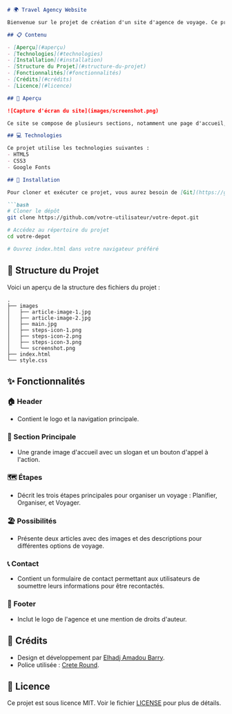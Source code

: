 ```markdown
# 🌍 Travel Agency Website

Bienvenue sur le projet de création d'un site d'agence de voyage. Ce projet est conçu pour fournir une interface utilisateur agréable et moderne pour une agence de voyage, permettant aux utilisateurs de planifier, organiser et réserver leurs voyages en toute simplicité.

## 📋 Contenu

- [Aperçu](#aperçu)
- [Technologies](#technologies)
- [Installation](#installation)
- [Structure du Projet](#structure-du-projet)
- [Fonctionnalités](#fonctionnalités)
- [Crédits](#crédits)
- [Licence](#licence)

## 🌟 Aperçu

![Capture d'écran du site](images/screenshot.png)

Ce site se compose de plusieurs sections, notamment une page d'accueil, des descriptions des destinations, des circuits de voyage, ainsi qu'une section de contact.

## 💻 Technologies

Ce projet utilise les technologies suivantes :
- HTML5
- CSS3
- Google Fonts

## 🚀 Installation

Pour cloner et exécuter ce projet, vous aurez besoin de [Git](https://git-scm.com) et d'un navigateur web moderne.

```bash
# Cloner le dépôt
git clone https://github.com/votre-utilisateur/votre-depot.git

# Accédez au répertoire du projet
cd votre-depot

# Ouvrez index.html dans votre navigateur préféré
```

## 📂 Structure du Projet

Voici un aperçu de la structure des fichiers du projet :

```
.
├── images
│   ├── article-image-1.jpg
│   ├── article-image-2.jpg
│   ├── main.jpg
│   ├── steps-icon-1.png
│   ├── steps-icon-2.png
│   ├── steps-icon-3.png
│   └── screenshot.png
├── index.html
└── style.css
```

## ✨ Fonctionnalités

### 🏠 Header
- Contient le logo et la navigation principale.

### 📸 Section Principale
- Une grande image d'accueil avec un slogan et un bouton d'appel à l'action.

### 🗺️ Étapes
- Décrit les trois étapes principales pour organiser un voyage : Planifier, Organiser, et Voyager.

### 🏖️ Possibilités
- Présente deux articles avec des images et des descriptions pour différentes options de voyage.

### 📞 Contact
- Contient un formulaire de contact permettant aux utilisateurs de soumettre leurs informations pour être recontactés.

### 📜 Footer
- Inclut le logo de l'agence et une mention de droits d'auteur.

## 🙏 Crédits

- Design et développement par [Elhadj Amadou Barry](https://github.com/barryelhadj23).
- Police utilisée : [Crete Round](https://fonts.google.com/specimen/Crete+Round).

## 📄 Licence

Ce projet est sous licence MIT. Voir le fichier [LICENSE](LICENSE) pour plus de détails.
```
